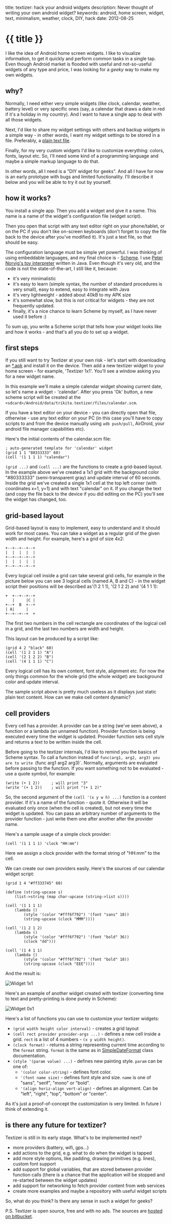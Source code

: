 title: textizer: hack your android widgets
description: Never thought of writing your own android widget?
keywords: android, home screen, widget, text, minimalism, weather, clock, DIY, hack
date: 2012-08-25

# {{ title }}

I like the idea of Android home screen widgets. I like to visualize
information, to get it quickly and perform common tasks in a single tap.
Even though Android market is flooded with useful and not-so-useful widgets of
any type and price, I was looking for a _geeky_ way to make my own widgets.

why?
----

Normally, I need either very simple widgets (like clock, calendar, weather,
battery level) or very specific ones (say, a calendar that draws a date in red
if it's a holiday in my country). And I want to have a single app to deal with
all those widgets.

Next, I'd like to share my widget settings with others and backup widgets 
in a simple way - in other words, I want my widget settings to be stored in a
file. Preferably, a [plain text file][plaintext].

Finally, for my very custom widgets I'd like to customize everything: colors,
fonts, layout etc. So, I'll need some kind of a programming language and maybe a
simple markup language to do that.

In other words, all I need is a "DIY widget for geeks". And all I have for now
is an early prototype with bugs and limited functionality. I'll describe it
below and you will be able to try it out by yourself. 

how it works?
-------------

You install a single app. Then you add a widget and give it a name. This name is
a name of the widget's configuration file (widget script).

Then you open that script with any text editor right on your phone/tablet, or
on the PC if you don't like on-screen keyboards (don't forget to copy the file
back to the device after you've modified it). It's just a text file, so that
should be easy.

The configuration language must be simple yet powerful. I was thinking of using 
embeddable languages, and my final choice is - [Scheme][scheme]. I use
[Peter Norvig's toy interpreter][jscheme] written in Java. Even though it's
very old, and the code is not the state-of-the-art, I still like it, because:

* it's very minimalistic
* it's easy to learn (simple syntax, the number of standard procedures is very 
	small), easy to extend, easy to integrate with Java
* it's very lightweight - added about 40kB to my APK size
* it's somewhat slow, but this is not critical for widgets - they are not
	frequently updated.
* finally, it's a nice chance to learn Scheme by myself, as I have never used
	it before :)

To sum up, you write a Scheme script that tells how your widget looks like and
how it works - and that's all you do to set up a widget.

first steps
-----------

If you still want to try Textizer at your own risk - let's start with
downloading an [*.apk][apk] and install it on the device. Then add a new
textizer widget to your home screen - for example, 'Textizer 1x1'. You'll see a
window asking you for a new widget name.

In this example we'll make a simple calendar widget showing current date, so
let's name a widget - 'calendar'. After you press 'Ok' button, a new scheme
script will be created at the
`<sdcard>/Android/data/trikita.textizer/files/calendar.scm`.

If you have a text editor on your device - you can directly open that file,
otherwise - use any text editor on your PC (in this case you'll have to copy
scripts to and from the device manually using `adb push/pull`, AirDroid, your
android file manager capabilities etc).

Here's the initial contents of the calendar.scm file:

	; auto-generated template for 'calendar' widget
	(grid 1 1 "80333333" 60)
	(cell '(1 1 1 1) "calendar")

`(grid ...)` and `(cell ...)` are the functions to create a grid-based layout.
In the example above we've created a 1x1 grid with the background color
"#80333333" (semi-transparent gray) and update interval of 60 seconds. Inside
the grid we've created a single 1x1 cell at the top left corner (with
coordinates x=1, y=1) and with text "calendar" on it. If you change the text
(and copy the file back to the device if you did editing on the PC) you'll see
the widget has changed, too.

grid-based layout
-----------------

Grid-based layout is easy to implement, easy to understand and it should work
for most cases. You can take a widget as a regular grid of the given
width and height. For example, here's a grid of size 4x2:

	+--+--+--+--+
	|  |  |  |  |
	+--+--+--+--+
	|  |  |  |  |
	+--+--+--+--+

Every logical cell inside a grid can take several grid cells, for example in
the picture below you can see 3 logical cells (named A, B and C) - in the
widget script their positions will be described as'(1 2 1 1), '(2 1 2 2) and '(4
1 1 1):

	+  +--+--+--+
	   |     |C |
	+--+  B  +--+
	| A|     |   
	+--+--+--+  +

The first two numbers in the cell rectangle are coordinates of the logical cell
in a grid, and the last two numbers are width and height.

This layout can be produced by a script like:

	(grid 4 2 "black" 60)
	(cell '(1 2 1 1) "A")
	(cell '(2 1 2 2) "B")
	(cell '(4 1 1 1) "C")

Every logical cell has its own content, font style, alignment etc. For now the
only things common for the whole grid (the whole widget) are background color
and update interval.

The sample script above is pretty much useless as it displays just static plain
text content. How can we make cell content dynamic?

cell providers
--------------

Every cell has a provider. A provider can be a string (we've seen above), a
function or a lambda (an unnamed function). Provider function is being executed
every time the widget is updated. Provider function sets cell style and returns
a text to be written inside the cell.

Before going to the textizer internals, I'd like to remind you the basics of
Scheme syntax. To call a function instead of `func(arg1, arg2, arg3) you are to
write `(func arg1 arg2 arg3)`. Normally, arguments are evaluated before passing
to the function. If you want something not to be evaluated - use a quote
symbol, for example:
	
	(write (+ 1 2))     ; will print "3"
	(write '(+ 1 2))    ; will print "(+ 1 2)"

So, the second argument of the `(cell '(x y w h) ...)` function is a content
provider. If it's a name of the function - quote it. Otherwise it will be
evaluated only once (when the cell is created), but not every time the widget
is updated. You can pass an arbitrary number of arguments to the provider
function - just write them one after another after the provider name.

Here's a sample usage of a simple clock provider:

	(cell '(1 1 1 1) 'clock "HH:mm")

Here we assign a clock provider with the format string of "HH:mm" to the cell.

We can create our own providers easily. Here's the sources of our calendar
widget script:

	(grid 1 4 "#ff333745" 60)

	(define (string-upcase s)
		(list->string (map char-upcase (string->list s))))

	(cell '(1 1 1 1) 
		(lambda ()
			(style '(color "#fff6f792") '(font "sans" 18))
			(string-upcase (clock "MMM"))))
			
	(cell '(1 2 1 2) 
		(lambda ()
			(style '(color "#fff6f792") '(font "bold" 36))
			(clock "dd")))
					
	(cell '(1 4 1 1)
		(lambda ()
			(style '(color "#fff6f792") '(font "bold" 18))
			(string-upcase (clock "EEE"))))

And the result is:

![Widget 1x1](/images/textizer-calendar-1x1.png)

Here's an example of another widget created with textizer (converting time to
text and pretty-printing is done purely in Scheme):

![Widget 0x1](/images/textizer-widget-4x1.png)

Here's a list of functions you can use to customize your textizer widgets:

* `(grid width height color interval)` - creates a grid layout
* `(cell rect provider provider-args ...)` - defines a new cell inside a grid. 
	`rect` is a list of 4 numbers - `(x y width height)`.
* `(clock format)` - returns a string representing current time according to the
	`format` string. `format` is the same as in [SimpleDateFormat][datefmt] class
	documentation.
* `(style '(param value) ...)` - defines new painting style. `param` can be one
	of:
	* `'(color color-string)` - defines font color.
	* `'(font name size)` - defines font style and size. `name` is one of "sans",
		"serif", "mono" or "bold".
	* `'(align horiz-align vert-align)` - defines an alignment. Can be "left",
		"right", "top", "bottom" or "center".

As it's just a proof-of-concept the customization is very limited. In future I
think of extending it.

is there any future for textizer?
---------------------------------

Textizer is still in its early stage. What's to be implemented
next?

* more providers (battery, wifi, gps...)
* add actions to the grid, e.g. what to do when the widget is tapped
* add more style options, like padding, drawing primitives (e.g. lines), custom
	font support
* add support for global variables, that are stored between provider function
	calls (there is a chance that the application will be stopped and re-started
	between the widget updates)
* add support for networking to fetch provider content from web services
* create more examples and maybe a repository with useful widget scripts

So, what do you think? Is there any sense in such a widget for geeks?

P.S. Textizer is open source, free and with no ads. The sources are [hosted on
bitbucket][sources].



[plaintext]: http://c2.com/cgi/wiki?PowerOfPlainText
[scheme]: http://en.wikipedia.org/wiki/Scheme_(programming_language)
[jscheme]: http://norvig.com/jscheme.html
[apk]: https://bitbucket.org/zserge/textizer/downloads
[sources]: https://bitbucket.org/zserge/textizer/
[datefmt]: http://docs.oracle.com/javase/7/docs/api/java/text/SimpleDateFormat.html
